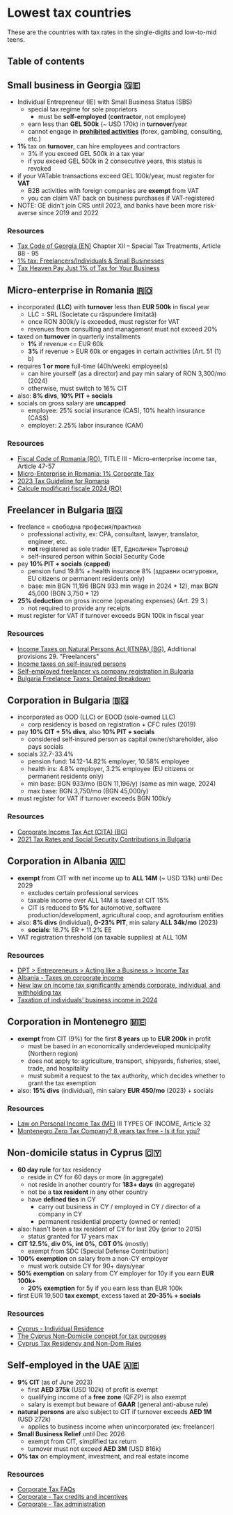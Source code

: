 # Lowest tax countries

These are the countries with tax rates in the single-digits and low-to-mid teens.

## Table of contents

## Small business in Georgia 🇬🇪

- Individual Entrepreneur (IE) with Small Business Status (SBS)
  - special tax regime for sole proprietors
    - must be **self-employed** (**contractor**, not employee)
  - earn less than **GEL 500k** (~ USD 170k) in **turnover**/year
  - cannot engage in **[prohibited activities](https://matsne.gov.ge/ka/document/view/1164635?publication=0)** (forex, gambling, consulting, etc.)
- **1%** tax on **turnover**, can hire employees and contractors
  - 3% if you exceed GEL 500k in a tax year
  - if you exceed GEL 500k in 2 consecutive years, this status is revoked
- if your VATable transactions exceed GEL 100k/year, must register for **VAT**
  - B2B activities with foreign companies are **exempt** from VAT
  - you can claim VAT back on business purchases if VAT-registered
- NOTE: GE didn't join CRS until 2023, and banks have been more risk-averse since 2019 and 2022

### Resources

- [Tax Code of Georgia (EN)](https://matsne.gov.ge/en/document/view/1043717?publication=152) Chapter XII – Special Tax Treatments, Article 88 - 95
- [1% tax: Freelancers/Individuals & Small Businesses](https://expathub.ge/tax-freelancers-individuals-small-businesses-georgia/)
- [Tax Heaven Pay Just 1% of Tax for Your Business](https://devskey.com/tax-heaven-pay-just-1-of-tax-for-your-business-register-individual-entrepreneurship-business-in-georgia/)

## Micro-enterprise in Romania 🇷🇴

- incorporated (**LLC**) with **turnover** less than **EUR 500k** in fiscal year
  - LLC = SRL (Societate cu răspundere limitată)
  - once RON 300k/y is exceeded, must register for VAT
  - revenues from consulting and management must not exceed 20%
- taxed on **turnover** in quarterly installments
  - **1%** if revenue <= EUR 60k
  - **3%** if revenue > EUR 60k or engages in certain activities (Art. 51 (1) b)
- requires **1 or more** full-time (40h/week) employee(s)
  - can hire yourself (as a director) and pay min salary of RON 3,300/mo (2024)
  - otherwise, must switch to 16% CIT
- also: **8% divs**, **10% PIT + socials**
- socials on gross salary are **uncapped**
  - employee: 25% social insurance (CAS), 10% health insurance (CASS)
  - employer: 2.25% labor insurance (CAM)

### Resources

- [Fiscal Code of Romania (RO)](https://static.anaf.ro/static/10/Anaf/legislatie/Cod_fiscal_norme_2023.htm), TITLE III - Micro-enterprise income tax, Article 47-57
- [Micro-Enterprise in Romania: 1% Corporate Tax](https://zugimpex.com/know-how/micro-enterprise-in-romania-1-corporate-tax.html)
- [2023 Tax Guideline for Romania](https://accace.com/tax-guideline-for-romania/)
- [Calcule modificari fiscale 2024 (RO)](https://docs.google.com/spreadsheets/u/0/d/1_kT2lQhNyt9I2GIcLl-Q50pWdnKZWQd5Cv5OZfHKhA4/htmlview)

## Freelancer in Bulgaria 🇧🇬

- freelance = свободна професия/практика
  - professional activity, ex: CPA, consultant, lawyer, translator, engineer, etc.
  - **not** registered as sole trader (ET, Едноличен Търговец)
  - self-insured person within Social Security Code
- pay **10% PIT + socials** (**capped**)
  - pension fund 19.8% + health insurance 8% (здравни осигуровки, EU citizens or permanent residents only)
  - base: min BGN 11,196 (BGN 933 min wage in 2024 \* 12), max BGN 45,000 (BGN 3,750 \* 12)
- **25% deduction** on gross income (operating expenses) (Art. 29 3.)
  - not required to provide any receipts
- must register for VAT if turnover exceeds BGN 100k in fiscal year

### Resources

- [Income Taxes on Natural Persons Act (ITNPA) (BG)](https://www.lex.bg/laws/ldoc/2135538631), Additional provisions 29. "Freelancers"
- [Income taxes on self-insured persons](https://www.bulgaria-tax-law.bg/income-taxes-self-insured-persons.html)
- [Self-employed freelancer vs company registration in Bulgaria](https://youtu.be/NV3heKehLCw)
- [Bulgaria Freelance Taxes: Detailed Breakdown](https://dmitryfrank.com/articles/bulgaria_freelance_taxes)

## Corporation in Bulgaria 🇧🇬

- incorporated as OOD (LLC) or EOOD (sole-owned LLC)
  - corp residency is based on registration + CFC rules (2019)
- pay **10% CIT + 5% divs**, also **10% PIT + socials**
  - considered self-insured person as capital owner/shareholder, also pays socials
- socials 32.7-33.4%
  - pension fund: 14.12-14.82% employer, 10.58% employee
  - health ins: 4.8% employer, 3.2% employee (EU citizens or permanent residents only)
  - min base: BGN 933/mo (BGN 11,196/y) (same as min wage, 2024)
  - max base: BGN 3,750/mo (BGN 45,000/y)
- must register for VAT if turnover exceeds BGN 100k/y

### Resources

- [Corporate Income Tax Act (CITA) (BG)](https://www.lex.bg/laws/ldoc/2135540562)
- [2021 Tax Rates and Social Security Contributions in Bulgaria](https://www.kgmp-legal.com/en/2021-tax-rates-and-social-security-contributions-in-bulgaria/)

## Corporation in Albania 🇦🇱

- **exempt** from CIT with net income up to **ALL 14M** (~ USD 131k) until Dec 2029
  - excludes certain professional services
  - taxable income over ALL 14M is taxed at CIT 15%
  - CIT is reduced to **5%** for automotive, software production/development, agricultural coop, and agrotourism entities
- also: **8% divs** (individual), **0-23% PIT**, min salary **ALL 34k/mo** (2023)
  - **socials**: 16.7% ER + 11.2% EE
- VAT registration threshold (on taxable supplies) at ALL 10M

### Resources

- [DPT > Entrepreneurs > Acting like a Business > Income Tax](https://www.tatime.gov.al/c/4/96/107/tatimi-mbi-te-ardhurat)
- [Albania - Taxes on corporate income](https://taxsummaries.pwc.com/albania/corporate/taxes-on-corporate-income)
- [New law on income tax significantly amends corporate, individual, and withholding tax](https://www.taxathand.com/article/29948/Albania/2023/New-law-on-income-tax-significantly-amends-corporate-individual-and-withholding-tax)
- [Taxation of individuals' business income in 2024](https://kpmg.com/al/en/home/insights/2023/09/taxation-of-individuals--business-income-in-2024.html)

## Corporation in Montenegro 🇲🇪

- **exempt** from CIT (9%) for the first **8 years** up to **EUR 200k** in profit
  - must be based in an economically underdeveloped municipality (Northern region)
  - does not apply to: agriculture, transport, shipyards, fisheries, steel, trade, and hospitality
  - must submit a request to the tax authority, which decides whether to grant the tax exemption
- also: **15% divs** (individual), min salary **EUR 450/mo** (2023) + socials

### Resources

- [Law on Personal Income Tax (ME)](https://www.paragraf.me/propisi-crnegore/zakon-o-porezu-na-dohodak-fizickih-lica.html) III TYPES OF INCOME, Article 32
- [Montenegro Zero Tax Company? 8 years tax free - Is it for you?](https://youtu.be/5wAt7V23G5Q)

## Non-domicile status in Cyprus 🇨🇾

- **60 day rule** for tax residency
  - reside in CY for 60 days or more (in aggregate)
  - not reside in another country for **183+ days** (in aggregate)
  - not be a **tax resident** in any other country
  - have **defined ties** in CY
    - carry out business in CY / employed in CY / director of a company in CY
    - permanent residential property (owned or rented)
- also: hasn't been a tax resident of CY for last 20y (prior to 2015)
  - status granted for 17 years max
- **CIT 12.5%**, **div 0%**, **int 0%**, **CGT 0%** (mostly)
  - exempt from SDC (Special Defense Contribution)
- **100% exemption** on salary from a non-CY employer
  - must work outside CY for 90+ days/year
- **50% exemption** on salary from CY employer for 10y if you earn **EUR 100k+**
  - **20% exemption** for 5y if you earn less than EUR 100k
- first EUR 19,500 **tax exempt**, excess taxed at **20-35% + socials**

### Resources

- [Cyprus - Individual Residence](https://taxsummaries.pwc.com/cyprus/individual/residence)
- [The Cyprus Non-Domicile concept for tax purposes](https://totalserve.eu/Assets/Images/uploadedContent/CMS/documentsImages/informationsheetno1291483607458.pdf)
- [Cyprus Tax Residency and Non-Dom Rules](https://home.kpmg/content/dam/kpmg/cy/pdf/2020/Cyprus_Tax_Residency_and_Non-Dom_Rules_February2020.pdf)

## Self-employed in the UAE 🇦🇪

- **9% CIT** (as of June 2023)
  - first **AED 375k** (USD 102k) of profit is exempt
  - qualifying income of a **free zone** (QFZP) is also exempt
  - salary is exempt but beware of **GAAR** (general anti-abuse rule)
- **natural persons** are also subject to CIT if turnover exceeds **AED 1M** (USD 272k)
  - applies to business income when unincorporated (ex: freelancer)
- **Small Business Relief** until Dec 2026
  - exempt from CIT, simplified tax return
  - turnover must not exceed **AED 3M** (USD 816k)
- **0% tax** on employment, investment, and real estate income

### Resources

- [Corporate Tax FAQs](https://mof.gov.ae/corporate-tax-faq/)
- [Corporate - Tax credits and incentives](https://taxsummaries.pwc.com/united-arab-emirates/corporate/tax-credits-and-incentives)
- [Corporate - Tax administration](https://taxsummaries.pwc.com/united-arab-emirates/corporate/tax-administration)
